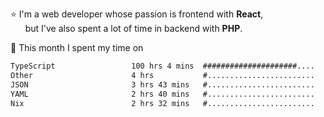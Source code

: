 ⭐ I'm a web developer whose passion is frontend with <b>React</b>,<br/>
&nbsp; &nbsp; &nbsp; but I've also spent a lot of time in backend with <b>PHP</b>.

📅 This month I spent my time on

<!--START_SECTION:waka-->

```txt
TypeScript                 100 hrs 4 mins  #####################....   84.54 %
Other                      4 hrs           #........................   03.38 %
JSON                       3 hrs 43 mins   #........................   03.15 %
YAML                       2 hrs 40 mins   #........................   02.26 %
Nix                        2 hrs 32 mins   #........................   02.15 %
```

<!--END_SECTION:waka-->
